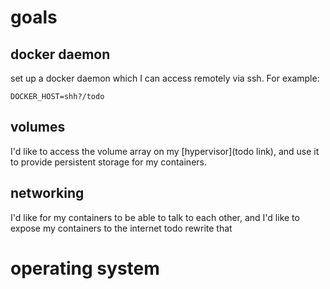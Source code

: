 # goals

## docker daemon

set up a docker daemon which I can access remotely via ssh. For example:

```
DOCKER_HOST=shh?/todo
```

## volumes

I'd like to access the volume array on my [hypervisor](todo link), and use it to provide persistent storage for my containers.

## networking

I'd like for my containers to be able to talk to each other, and I'd like to expose my containers to the internet
todo rewrite that


# operating system



